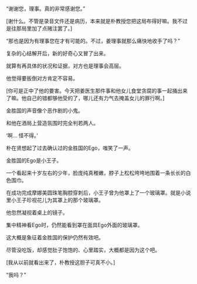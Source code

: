 “谢谢您，理事。真的非常感谢您。”

[谢什么。不管是录音文件还是病历，本来就是朴教授您把这局布得好嘛。我不过是往那局里加了点赌注罢了。]

“那也是因为有理事您在才有可能的。不过，姜理事就那么痛快地收手了吗？”

复杂的心结解开后，新的好奇心又冒了出来。

就算有再具体的状况和证据，对方也是理事会高层。

他觉得要扳倒对方肯定不容易。

[你可是正中了他的要害。今天把姜医生那件事和他女儿食堂贪腐的事一起捅出来了嘛。他自己的错都够他受的了，哪儿还有力气去掩盖女儿的罪行啊。]

金胜国的声音像个恶作剧的小鬼。

和他在酒局上营造氛围时完全判若两人。

‘啊… 怪不得。’

朴在贤想起了过去确认过的金胜国的Ego，嗤笑了一声。

金胜国的Ego是小王子。

一个看起来十岁左右的少年，脸庞纯真稚嫩，脖子上松松垮垮地围着一条长长的白色围巾。

在成功完成摩娜美圆珠笔胸腔穿刺后，小王子曾为他罩上了一个玻璃罩。就是小说里小王子珍视花儿为其罩上的那个玻璃罩。

他忽然凝视着桌上的镜子。

集中精神看Ego时，仍然能看到罩在面具Ego外面的玻璃罩。

这大概是象征着金胜国的保护仍然有效吧。

尽管没吃饭，却感觉肚子饱饱的、心里踏实，大概都是因为这个吧。

[我从以前就看出来了，朴教授这胆子可真不小。]

“我吗？”